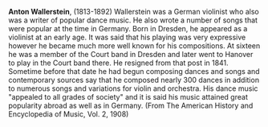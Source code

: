 
**Anton Wallerstein**, (1813-1892) Wallerstein was a German violinist who also was a writer of popular dance music. He also wrote a number of songs that were popular at the time in Germany. Born in Dresden, he appeared as a violinist at an early age. It was said that his playing was very expressive however he became much more well known for his compositions. At sixteen he was a member of the Court band in Dresden and later went to Hanover to play in the Court band there. He resigned from that post in 1841. Sometime before that date he had begun composing dances and songs and contemporary sources say that he composed nearly 300 dances in addition to numerous songs and variations for violin and orchestra. His dance music "appealed to all grades of society" and it is said his music attained great popularity abroad as well as in Germany. (From The American History and Encyclopedia of Music, Vol. 2, 1908)


 